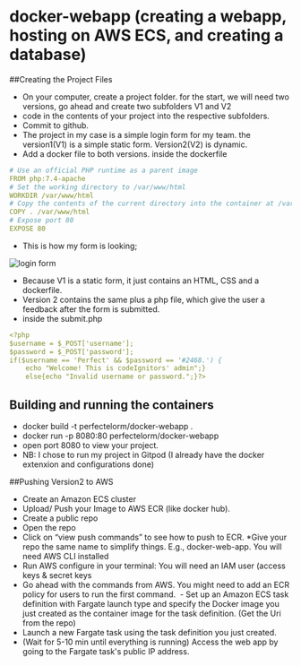 # docker-webapp (creating a webapp, hosting on AWS ECS, and creating a database)
##Creating the Project Files
- On your computer, create a project folder. for the start, we will need two versions, go ahead and create two subfolders V1 and V2
- code in the contents of your project into the respective subfolders.
- Commit to github. 
- The project in my case is a simple login form for my team. the version1(V1) is a simple static form. Version2(V2) is dynamic.
- Add a docker file to both versions.
inside the dockerfile
```yaml
# Use an official PHP runtime as a parent image
FROM php:7.4-apache
# Set the working directory to /var/www/html
WORKDIR /var/www/html
# Copy the contents of the current directory into the container at /var/www/html
COPY . /var/www/html
# Expose port 80
EXPOSE 80
```
- This is how my form is looking;

![login form](https://user-images.githubusercontent.com/68542385/230667621-83c4fd17-45e6-45c2-813f-0c64cfd9631e.PNG)

- Because V1 is a static form, it just contains an HTML, CSS and a dockerfile.
- Version 2 contains the same plus a php file, which give the user a feedback after the form is submitted.
- inside the submit.php
```yaml
<?php
$username = $_POST['username'];
$password = $_POST['password'];
if($username == 'Perfect' && $password == '#2468.') {
    echo "Welcome! This is codeIgnitors' admin";} 
    else{echo "Invalid username or password.";}?>
```

## Building and running the containers
- docker build -t perfectelorm/docker-webapp .
- docker run -p 8080:80 perfectelorm/docker-webapp
- open port 8080 to view your project.
- NB: I chose to run my project in Gitpod (I already have the docker extenxion and configurations done)

##Pushing Version2 to AWS
- Create an Amazon ECS cluster
- Upload/ Push your Image to AWS ECR (like docker hub).
- Create a public repo
- Open the repo
- Click on “view push commands” to see how to push to ECR. *Give your repo the same name to simplify things. E.g., docker-web-app. You will need AWS CLI installed
- Run AWS configure in your terminal: You will need an IAM user (access keys & secret keys
- Go ahead with the commands from AWS. You might need to add an ECR policy for users to run the first command.
 - Set up an Amazon ECS task definition with Fargate launch type and specify the Docker image you just created as the container image for the task definition. (Get the Uri from the repo)
- Launch a new Fargate task using the task definition you just created.  
- (Wait for 5-10 min until everything is running) Access the web app by going to the Fargate task's public IP address.


